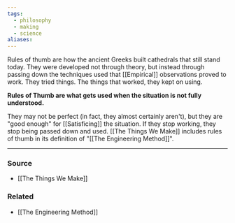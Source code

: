 ```yaml
---
tags:
  - philosophy
  - making
  - science
aliases:
---
```

Rules of thumb are how the ancient Greeks built cathedrals that still stand today. They were developed not through theory, but instead through passing down the techniques used that [[Empirical]] observations proved to work. They tried things. The things that worked, they kept on using. 

**Rules of Thumb are what gets used when the situation is not fully understood.** 

They may not be perfect (in fact, they almost certainly aren't), but they are "good enough" for [[Satisficing]] the situation. If they stop working, they stop being passed down and used. [[The Things We Make]] includes rules of thumb in its definition of "[[The Engineering Method]]".

****
### Source
- [[The Things We Make]]
### Related
- [[The Engineering Method]]